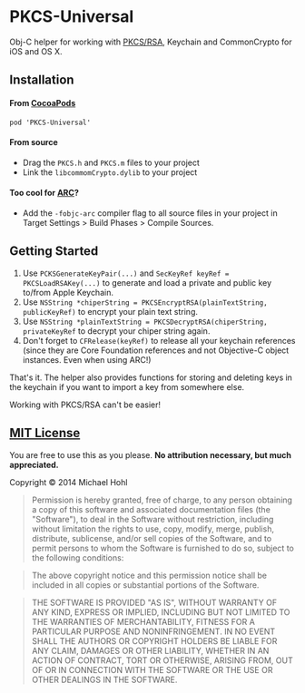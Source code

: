 PKCS-Universal
==============

Obj-C helper for working with [PKCS/RSA][pkcsWiki], Keychain and CommonCrypto for iOS and OS X.

## Installation

#### From [CocoaPods](http://www.cocoapods.org)

`pod 'PKCS-Universal'`

#### From source

* Drag the `PKCS.h` and `PKCS.m` files to your project
* Link the `libcommomCrypto.dylib` to your project

#### Too cool for [ARC](https://developer.apple.com/library/mac/releasenotes/ObjectiveC/RN-TransitioningToARC/Introduction/Introduction.html)?

* Add the `-fobjc-arc` compiler flag to all source files in your project in Target Settings > Build Phases > Compile Sources.

## Getting Started

1. Use `PCKSGenerateKeyPair(...)` and `SecKeyRef keyRef = PKCSLoadRSAKey(...)` to generate and load a private and public key to/from Apple Keychain.
2. Use `NSString *chiperString = PKCSEncryptRSA(plainTextString, publicKeyRef)` to encrypt your plain text string.
3. Use `NSString *plainTextString = PKCSDecryptRSA(chiperString, privateKeyRef` to decrypt your chiper string again.
4. Don't forget to `CFRelease(keyRef)` to release all your keychain references (since they are Core Foundation references and not Objective-C object instances. Even when using ARC!)

That's it. The helper also provides functions for storing and deleting keys in the keychain if you want to import a key from somewhere else.

Working with PKCS/RSA can't be easier!

## [MIT License][mitLink]

You are free to use this as you please. **No attribution necessary, but much appreciated.**

Copyright &copy; 2014 Michael Hohl

>Permission is hereby granted, free of charge, to any person obtaining a copy of this software and associated documentation files (the "Software"), to deal in the Software without restriction, including without limitation the rights to use, copy, modify, merge, publish, distribute, sublicense, and/or sell copies of the Software, and to permit persons to whom the Software is furnished to do so, subject to the following conditions:

>The above copyright notice and this permission notice shall be included in all copies or substantial portions of the Software.

>THE SOFTWARE IS PROVIDED "AS IS", WITHOUT WARRANTY OF ANY KIND, EXPRESS OR IMPLIED, INCLUDING BUT NOT LIMITED TO THE WARRANTIES OF MERCHANTABILITY, FITNESS FOR A PARTICULAR PURPOSE AND NONINFRINGEMENT. IN NO EVENT SHALL THE AUTHORS OR COPYRIGHT HOLDERS BE LIABLE FOR ANY CLAIM, DAMAGES OR OTHER LIABILITY, WHETHER IN AN ACTION OF CONTRACT, TORT OR OTHERWISE, ARISING FROM, OUT OF OR IN CONNECTION WITH THE SOFTWARE OR THE USE OR OTHER DEALINGS IN THE SOFTWARE.

[mitLink]:http://opensource.org/licenses/MIT
[pkcsWiki]:http://en.wikipedia.org/wiki/PKCS
